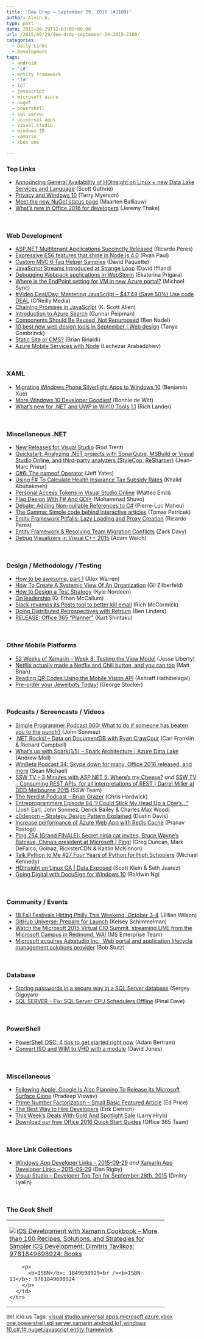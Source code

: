```yaml
---
title: 'Dew Drop – September 29, 2015 (#2100)'
author: Alvin A.
type: post
date: 2015-09-29T12:03:08+00:00
url: /2015/09/29/dew-drop-september-29-2015-2100/
categories:
  - Daily Links
  - Development
tags:
  - android
  - 'c#'
  - entity framework
  - 'f#'
  - IoT
  - javascript
  - microsoft azure
  - nuget
  - powershell
  - sql server
  - universal apps
  - visual studio
  - windows 10
  - xamarin
  - xbox one

---
```

### <a name="top"></a>Top Links

  * <a href="http://weblogs.asp.net:80/scottgu/announcing-general-availability-of-hdinsight-on-linux-new-data-lake-services-and-language?WT.mc_id=DX_MVP4025064" target="_blank">Announcing General Availability of HDInsight on Linux + new Data Lake Services and Language</a> (Scott Guthrie)
  * <a href="http://blogs.windows.com/bloggingwindows/2015/09/28/privacy-and-windows-10/?WT.mc_id=DX_MVP4025064" target="_blank">Privacy and Windows 10</a> (Terry Myerson)
  * <a href="http://blog.nuget.org/20150928/Meet-the-new-NuGet-status-page.html" target="_blank">Meet the new NuGet status page</a> (Maarten Balliauw)
  * <a href="https://blogs.office.com/2015/09/28/whats-new-in-office-2016-for-developers/" target="_blank">What’s new in Office 2016 for developers</a> (Jeremy Thake)

&nbsp;

### <a name="web"></a>Web Development

  * <a href="http://weblogs.asp.net:80/ricardoperes/asp-net-multitenant-applications-succinctly-released?WT.mc_id=DX_MVP4025064" target="_blank">ASP.NET Multitenant Applications Succinctly Released</a> (Ricardo Peres)
  * <a href="http://rethinkdb.com/blog/node-4/" target="_blank">Expressive ES6 features that shine in Node.js 4.0</a> (Ryan Paul)
  * <a href="http://www.davepaquette.com/archive/2015/09/20/custom-mvc-6-tag-helper-samples.aspx" target="_blank">Custom MVC 6 Tag Helper Samples</a> (David Paquette)
  * <a href="http://www.infoq.com/news/2015/09/javascript-streams-pam-selle?utm_campaign=infoq_content&utm_source=infoq&utm_medium=feed&utm_term=global" target="_blank">JavaScript Streams Introduced at Strange Loop</a> (David Iffland)
  * <a href="http://blog.jetbrains.com/webstorm/2015/09/debugging-webpack-applications-in-webstorm/" target="_blank">Debugging Webpack applications in WebStorm</a> (Ekaterina Prigara)
  * <a href="http://feedproxy.google.com/~r/MichaelSync/~3/az7Cphey4-k/where-is-the-endpoint-setting-for-vm-in-new-azure-portal" target="_blank">Where is the EndPoint setting for VM in new Azure portal?</a> (Michael Sync)
  * <a href="http://feedproxy.google.com/~r/oreilly/news/~3/POXjo22J9L8/0636920046660.do" target="_blank">#Video Deal/Day: Mastering JavaScript &#8211; $47.49 (Save 50%) Use code DEAL</a> (O&#8217;Reilly Media)
  * <a href="http://odetocode.com/blogs/scott/archive/2015/09/28/chaining-promises-in-javascript.aspx" target="_blank">Chaining Promises in JavaScript</a> (K. Scott Allen)
  * <a href="http://feedproxy.google.com/~r/gunnarpeipman/~3/lr5xAS3K0nk/" target="_blank">Introduction to Azure Search</a> (Gunnar Peipman)
  * <a href="http://www.bennadel.com/blog/2921-components-should-be-reused-not-repurposed.htm" target="_blank">Components Should Be Reused, Not Repurposed</a> (Ben Nadel)
  * <a href="http://www.creativebloq.com/web-design/10-best-new-web-design-tools-september-91516811" target="_blank">10 best new web design tools in September | Web design</a> (Tanya Combrinck)
  * <a href="http://developer.telerik.com/featured/static-site-or-cms/" target="_blank">Static Site or CMS?</a> (Brian Rinaldi)
  * <a href="http://feedproxy.google.com/~r/CanDevs/~3/QAnIYc8lXOE/azure-mobile-services-with-node.aspx" target="_blank">Azure Mobile Services with Node</a> (Lachezar Arabadzhiev)

&nbsp;

### <a name="silverlight"></a>XAML

  * <a href="http://blogs.msdn.com/b/zxue/archive/2015/09/28/moving-silverlight-apps-to-windows.aspx?WT.mc_id=DX_MVP4025064" target="_blank">Migrating Windows Phone Silverlight Apps to Windows 10</a> (Benjamin Xue)
  * <a href="http://geek-goddess-bonnie.blogspot.com/2015/09/more-windows-10-developer-goodies.html" target="_blank">More Windows 10 Developer Goodies!</a> (Bonnie de Witt)
  * <a href="http://blogs.msdn.com/b/dotnet/archive/2015/09/28/what-s-new-for-net-and-uwp-in-win10-tools-1-1.aspx?WT.mc_id=DX_MVP4025064" target="_blank">What&#8217;s new for .NET and UWP in Win10 Tools 1.1</a> (Rich Lander)

&nbsp;

### <a name="dotnet"></a>Miscellaneous .NET

  * <a href="http://devproconnections.com/visual-studio/new-releases-visual-studio" target="_blank">New Releases for Visual Studio</a> (Rod Trent)
  * <a href="http://blogs.msdn.com/b/visualstudioalm/archive/2015/09/29/quickstart-analyzing-net-projects-with-sonarqube-msbuild-or-visual-studio-online-and-third-party-analyzers-stylecop-resharper.aspx?WT.mc_id=DX_MVP4025064" target="_blank">Quickstart: Analyzing .NET projects with SonarQube, MSBuild or Visual Studio Online, and third-party analyzers (StyleCop, ReSharper)</a> (Jean-Marc Prieur)
  * <a href="http://feedproxy.google.com/~r/SomewhatAbstract/~3/ShhNtHkq64M/" target="_blank">C#6: The nameof Operator</a> (Jeff Yates)
  * <a href="http://khalidabuhakmeh.com/using-f-sharp-to-calculate-health-insurance-tax-subsidy-rates" target="_blank">Using F# To Calculate Health Insurance Tax Subsidy Rates</a> (Khalid Abuhakmeh)
  * <a href="http://feedproxy.google.com/~r/MattsAlmSpace/~3/xa7vUwas3_E/personal-access-tokens-in-visual-studio.html" target="_blank">Personal Access Tokens in Visual Studio Online</a> (Matteo Emili)
  * <a href="http://www.codeproject.com/Tips/1033906/Flag-Design-With-Fsharp-And-GDIplus" target="_blank">Flag Design With F# And GDI+</a> (Mohammad Shuvo)
  * <a href="http://www.infoq.com/news/2015/09/CSharp-Nullable-Debate?utm_campaign=infoq_content&utm_source=infoq&utm_medium=feed&utm_term=global" target="_blank">Debate: Adding Non-nullable References to C#</a> (Pierre-Luc Maheu)
  * <a href="http://tomasp.net/blog/2015/thegamma/index.html" target="_blank">The Gamma: Simple code behind interactive articles</a> (Tomas Petricek)
  * <a href="http://weblogs.asp.net:80/ricardoperes/entity-framework-pitfalls-lazy-loading-and-proxy-creation?WT.mc_id=DX_MVP4025064" target="_blank">Entity Framework Pitfalls: Lazy Loading and Proxy Creation</a> (Ricardo Peres)
  * <a href="https://blog.8thlight.com/zack-davy/2015/09/18/entity-framework-in-distributed-teams.html" target="_blank">Entity Framework & Resolving Team Migration Conflicts</a> (Zack Davy)
  * <a href="http://blogs.msdn.com/b/vcblog/archive/2015/09/28/debug-visualizers-in-visual-c-2015.aspx?WT.mc_id=DX_MVP4025064" target="_blank">Debug Visualizers in Visual C++ 2015</a> (Adam Welch)

&nbsp;

### <a name="design"></a>Design / Methodology / Testing

  * <a href="http://blog.stackoverflow.com/2015/09/how-to-be-awesome/" target="_blank">How to be awesome, part 1</a> (Alex Warren)
  * <a href="http://feedproxy.google.com/~r/gilzilberfeld/~3/wErgtF_vBts/how-to-create-a-systemic-view-of-an-organization.html" target="_blank">How To Create A Systemic View Of An Organization</a> (Gil Zilberfeld)
  * <a href="https://dzone.com/articles/how-to-design-a-test-strategy?utm_medium=feed&utm_source=feedpress.me&utm_campaign=Feed%3A+dzone%2Fagile" target="_blank">How to Design a Test Strategy</a> (Kyle Nordeen)
  * <a href="http://feedproxy.google.com/~r/oreilly/news/~3/bKfGyijKGKg/on-leadership.html" target="_blank">On leadership</a> (Q. Ethan McCallum)
  * <a href="http://www.theverge.com/2015/9/28/9411655/slack-posts-tool-upgrade-kill-email" target="_blank">Slack revamps its Posts tool to better kill email</a> (Rich McCormick)
  * <a href="http://www.benlinders.com/news/doing-distributed-retrospectives-with-retrium/" target="_blank">Doing Distributed Retrospectives with Retrium</a> (Ben Linders)
  * <a href="http://kurtsh.com/2015/09/28/release-office-365-planner/" target="_blank">RELEASE: Office 365 “Planner”</a> (Kurt Shintaku)

&nbsp;

### <a name="mobile"></a>Other Mobile Platforms

  * <a href="http://feedproxy.google.com/~r/JesseLiberty-SilverlightGeek/~3/ifpAh2EURg8/" target="_blank">52 Weeks of Xamarin – Week 8: Testing the View Model</a> (Jesse Liberty)
  * <a href="http://www.engadget.com/2015/09/28/netflix-and-chill-button/" target="_blank">Netflix actually made a Netflix and Chill button, and you can too</a> (Matt Brian)
  * <a href="http://code.tutsplus.com/tutorials/reading-qr-codes-using-the-mobile-vision-api--cms-24680" target="_blank">Reading QR Codes Using the Mobile Vision API</a> (Ashraff Hathibelagal)
  * <a href="http://georgestocker.com/2015/09/28/pre-order-your-jewelbots-today/" target="_blank">Pre-order your Jewelbots Today!</a> (George Stocker)

&nbsp;

### <a name="podcasts"></a>Podcasts / Screencasts / Videos

  * <a href="http://simpleprogrammer.libsyn.com/simple-programmer-podcast-060-what-to-do-if-someone-has-beaten-you-to-the-punch" target="_blank">Simple Programmer Podcast 060: What to do if someone has beaten you to the punch?</a> (John Sonmez)
  * <a href="http://www.dotnetrocks.com/default.aspx?ShowNum=1197" target="_blank">.NET Rocks! &#8211; Data on DocumentDB with Ryan CrawCour</a> (Carl Franklin & Richard Campbell)
  * <a href="https://channel9.msdn.com/Series/Azure-Data-Lake/Whats-up-with-Spark15-Spark-Architecture?WT.mc_id=DX_MVP4025064" target="_blank">What&#8217;s up with Spark(1/5) &#8211; Spark Architecture | Azure Data Lake</a> (Andrew Moll)
  * <a href="http://feedproxy.google.com/~r/winbetadotorg/~3/SryaQ9h_Y6A/winbeta-podcast-34-skype-down-for-many-office-2016-released-and-more" target="_blank">WinBeta Podcast 34: Skype down for many, Office 2016 released, and more</a> (Sean Michael)
  * <a href="http://tv.ssw.com/6417/3-minutes-with-asp-net-5-the-cheese-has-moved" target="_blank">SSW TV &#8211; 3 Minutes with ASP.NET 5: Where’s my Cheese?</a> _and_ <a href="http://tv.ssw.com/6391/consuming-rest-apis-for-all-interpretations-of-rest-darrel-miller-at-ddd-melbourne-2015" target="_blank">SSW TV &#8211; Consuming REST APIs, for all interpretations of REST | Darrel Miller at DDD Melbourne 2015</a> (SSW Team)
  * <a href="http://nerdist.libsyn.com/brian-grazer" target="_blank">The Nerdist Podcast &#8211; Brian Grazer</a> (Chris Hardwick)
  * <a href="http://entreprogrammers.com/episode-84-i-could-stick-my-head-up-a-cows/" target="_blank">Entreprogrammers Episode 84 &#8220;I Could Stick My Head Up a Cow&#8217;s&#8230;&#8221;</a> (Josh Earl, John Sonmez, Derick Bailey & Charles Max Wood)
  * <a href="http://www.youtube.com/watch?v=ptnxVrsarZc" target="_blank">c0deporn &#8211; Strategy Design Pattern Explained</a> (Dustin Davis)
  * <a href="https://channel9.msdn.com/Events/Microsoft-Azure/AzureCon-2015/ACON341?WT.mc_id=DX_MVP4025064" target="_blank">Increase performance of Azure Web App with Redis Cache</a> (Pranav Rastogi)
  * <a href="https://channel9.msdn.com/Shows/PingShow/Ping-254-Grand-FINALE-Secret-ninja-cat-invites-Bruce-Waynes-Batcave-Chinas-president-at-Microsoft?WT.mc_id=DX_MVP4025064" target="_blank">Ping 254 (Grand FINALE): Secret ninja cat invites, Bruce Wayne&#8217;s Batcave, China&#8217;s president at Microsoft | Ping!</a> (Greg Duncan, Mark DeFalco, Golnaz, RicksterCDN & Kaitlin McKinnon)
  * <a href="http://talkpython.fm/episodes/show/27" target="_blank">Talk Python to Me #27 Four Years of Python for High Schoolers</a> (Michael Kennedy)
  * <a href="https://channel9.msdn.com/Shows/Data-Exposed/HDInsight-on-Linux-GA?WT.mc_id=DX_MVP4025064" target="_blank">HDInsight on Linux GA | Data Exposed</a> (Scott Klein & Seth Juarez)
  * <a href="https://channel9.msdn.com/Blogs/LaunchPad-Blog-for-Commercial-Top-Apps-Windows-Windows-Phone-and-Office/Going-Digital-with-DocuSign-for-Windows-10?WT.mc_id=DX_MVP4025064" target="_blank">Going Digital with DocuSign for Windows 10</a> (Baldwin Ng)

&nbsp;

### <a name="events"></a>Community / Events

  * <a href="http://www.uwishunu.com/2015/09/18-fall-festivals-hitting-philly-this-weekend-october-3-4/" target="_blank">18 Fall Festivals Hitting Philly This Weekend, October 3-4</a> (Jillian Wilson)
  * <a href="https://github.com/blog/2063-github-universe-prepare-for-launch" target="_blank">GitHub Universe: Prepare for Launch</a> (Kelsey Schimmelman)
  * <a href="https://vts.inxpo.com/scripts/Server.nxp?LASCmd=AI:4;F:QS!10100&ShowKey=26936&AffiliateData=CIO15_Socedo2&Referrer=http%3A%2F%2Ft.co%2FtlsyMKvf5S%3Fcn%3DbWVzc2FnZQ%253D%253D#m3CaTZBp9iwdd8CO.97" target="_blank">Watch the Microsoft 2015 Virtual CIO Summit, streaming LIVE from the Microsoft Campus in Redmond, WA!</a> (MS Enterprise Team)
  * <a href="http://blogs.microsoft.com/blog/2015/09/28/microsoft-acquires-adxstudio-inc-web-portal-and-application-lifecycle-management-solutions-provider/" target="_blank">Microsoft acquires Adxstudio Inc., Web portal and application lifecycle management solutions provider</a> (Bob Stutz)

&nbsp;

### <a name="sql"></a>Database

  * <a href="http://feedproxy.google.com/~r/MSSQLTips-LatestSqlServerTips/~3/cK1qIMH4K2k/tip.asp" target="_blank">Storing passwords in a secure way in a SQL Server database</a> (Sergey Gigoyan)
  * <a href="http://blog.sqlauthority.com/2015/09/29/sql-server-fix-sql-server-cpu-schedulers-offline/" target="_blank">SQL SERVER – Fix: SQL Server CPU Schedulers Offline</a> (Pinal Dave)

&nbsp;

### <a name="ps"></a>PowerShell

  * <a href="http://blog.pluralsight.com/powershell-desired-state-configuration" target="_blank">PowerShell DSC: 4 tips to get started right now</a> (Adam Bertram)
  * <a href="http://powershell.org/wp/2015/09/28/convert-iso-and-wim-to-vhd-with-a-module/" target="_blank">Convert ISO and WIM to VHD with a module</a> (David Jones)

&nbsp;

### <a name="misc"></a>Miscellaneous

  * <a href="http://microsoft-news.com/following-apple-google-is-also-planning-to-release-its-microsoft-surface-clone/" target="_blank">Following Apple, Google Is Also Planning To Release Its Microsoft Surface Clone</a> (Pradeep Viswav)
  * <a href="http://blogs.msdn.com/b/smallbasic/archive/2015/09/28/prime-number-factorization-small-basic-featured-article.aspx?WT.mc_id=DX_MVP4025064" target="_blank">Prime Number Factorization &#8211; Small Basic Featured Article</a> (Ed Price)
  * <a href="http://www.infragistics.com/community/blogs/erikdietrich/archive/2015/09/29/the-best-way-to-hire-developers.aspx" target="_blank">The Best Way to Hire Developers</a> (Erik Dietrich)
  * <a href="http://feedproxy.google.com/~r/MajorNelson/~3/p14lgVUrT2k/" target="_blank">This Week’s Deals With Gold And Spotlight Sale</a> (Larry Hryb)
  * <a href="https://blogs.office.com/2015/09/28/download-our-free-office-2016-quick-start-guides/" target="_blank">Download our free Office 2016 Quick Start Guides</a> (Office 365 Team)

&nbsp;

### <a name="links"></a>More Link Collections

  * <a href="http://windowsappdev.com/2015/09/windows-app-developer-links-2015-09-29/" target="_blank">Windows App Developer Links &#8211; 2015-09-29</a> _and_ <a href="http://allaboutxamarin.com/2015/09/xamarin-app-developer-links-2015-09-29/" target="_blank">Xamarin App Developer Links &#8211; 2015-09-29</a> (Dan Rigby)
  * <a href="http://www.lyalin.com/2015/09/28/visual-studio-developer-top-ten-for-september-28th-2015/" target="_blank">Visual Studio – Developer Top Ten for September 28th, 2015</a> (Dmitry Lyalin)

&nbsp;

### <a name="shelf"></a>The Geek Shelf

<div id="scid:7dc1bd33-94bd-46fd-a20b-0131235bcd47:48287918-e20d-444a-8be0-25cdb2ccecae" class="wlWriterEditableSmartContent" style="float: none; padding-bottom: 0px; padding-top: 0px; padding-left: 0px; margin: 0px; display: inline; padding-right: 0px">
  <table cellspacing="0" cellpadding="2" width="400" border="0" unselectable="on">
    <tr>
      <td valign="top" width="400">
        <p>
          <a title="iOS Development with Xamarin Cookbook - More than 100 Recipes, Solutions, and Strategies for Simpler iOS Development: Dimitris Tavlikos: 9781849698924: Books" href="http://www.amazon.com/exec/obidos/ASIN/1849698929/amavin-20"><img data-recalc-dims="1" decoding="async" src="https://i0.wp.com/images.amazon.com/images/P/1849698929.01.MZZZZZZZ.jpg?w=660" border="0" align="left" style="float:left" />iOS Development with Xamarin Cookbook &#8211; More than 100 Recipes, Solutions, and Strategies for Simpler iOS Development: Dimitris Tavlikos: 9781849698924: Books</a>
        </p>
        
        <p>
          <b>ISBN</b>: 1849698929<br /><b>ISBN-13</b>: 9781849698924
        </p>
      </td>
    </tr>
  </table>
</div>

<div id="scid:0767317B-992E-4b12-91E0-4F059A8CECA8:40dfedd1-0575-47db-b9cd-c02124fd8680" class="wlWriterEditableSmartContent" style="float: none; padding-bottom: 0px; padding-top: 0px; padding-left: 0px; margin: 0px; display: inline; padding-right: 0px">
  del.icio.us Tags: <a href="http://del.icio.us/popular/visual+studio" rel="tag">visual studio</a>,<a href="http://del.icio.us/popular/universal+apps" rel="tag">universal apps</a>,<a href="http://del.icio.us/popular/microsoft+azure" rel="tag">microsoft azure</a>,<a href="http://del.icio.us/popular/xbox+one" rel="tag">xbox one</a>,<a href="http://del.icio.us/popular/powershell" rel="tag">powershell</a>,<a href="http://del.icio.us/popular/sql+server" rel="tag">sql server</a>,<a href="http://del.icio.us/popular/xamarin" rel="tag">xamarin</a>,<a href="http://del.icio.us/popular/android" rel="tag">android</a>,<a href="http://del.icio.us/popular/IoT" rel="tag">IoT</a>,<a href="http://del.icio.us/popular/windows+10" rel="tag">windows 10</a>,<a href="http://del.icio.us/popular/c%23" rel="tag">c#</a>,<a href="http://del.icio.us/popular/f%23" rel="tag">f#</a>,<a href="http://del.icio.us/popular/nuget" rel="tag">nuget</a>,<a href="http://del.icio.us/popular/javascript" rel="tag">javascript</a>,<a href="http://del.icio.us/popular/entity+framework" rel="tag">entity framework</a>
</div>